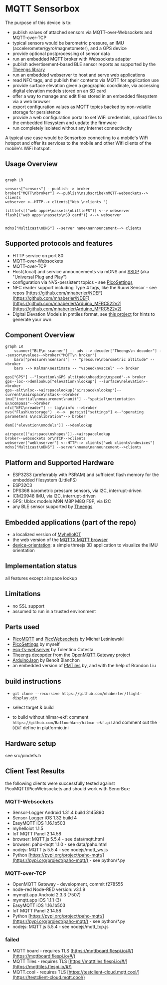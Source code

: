 # MQTT Sensorbox

The purpose of this device is to:

- publish values of attached sensors via MQTT-over-Websockets and MQTT-over-TCP
- typical sensors would be barometric pressure, an IMU (accelerometer/gyro/magnetometer), and a GPS device
- provide optional postprocessing of sensor data
- run an embedded MQTT broker with Websockets adapter
- publish advertisement-based BLE sensor reports as supported by the [Theengs library](https://github.com/theengs/decoder)
- run an embedded webserver to host and serve web applications
- read NFC tags, and publish their contents via MQTT for application use
- provide surface elevation given a geographic coordinate, via accessing digital elevation models stored on an SD card
- offer a way to manage and edit files stored in an embedded filesystem via a web browser
- export configuration values as MQTT topics backed by non-volatile storage for persistence
- provide a web configuration portal to set WiFi credentials, upload files to the  embedded filesystem and update the firmware
- run completely isolated without any Internet connectivcity

A typical use case would be Sensorbox connecting to a mobile's WiFi hotspot and offer its services to the mobile and other Wifi clients of the mobile's WiFi hotspot.

## Usage Overview

```mermaid

graph LR

sensors["sensors"] --publish--> broker
broker["MQTT\nbroker"] <--publish\nsubscribe\nMQTT-websockets--> clients
webserver <--HTTP--> clients["Web \nclients "]

littlefs[("web apps+\nassets\nLittleFS")] <--> webserver
flash[("web apps+\nassets\nSD card")] <--> webserver


mdns["Multicast\nDNS"] --server name\nannouncement--> clients

```

## Supported protocols and features

- HTTP service on port 80
- MQTT-over-Websockets
- MQTT-over-TCP
- Host(.local) and service announcements via mDNS and [SSDP](https://github.com/luc-github/ESP32SSDP#2.0.0) (aka "Universal Plug and Play")
- configuration via NVS-persistent topics - see [PicoSettings](https://github.com/mhaberler/PicoSettings)
- NFC reader support including Type 4 tags, like the Ruuvi Sensor - see repos [https://github.com/mhaberler/NDEF](https://github.com/mhaberler/NDEF) [https://github.com/mhaberler/Arduino_MFRC522v2](https://github.com/mhaberler/Arduino_MFRC522v2)
- Digital Elevation Models in pmtiles format, see [this project](https://github.com/mhaberler/embedded-protomaps) for hints to generate your own

## Component Overview

```mermaid
graph LR
    scanner["BLE\n scanner"] -- adv --> decoder["Theengs\n decoder"] --sensor\nvalues-->broker("MQTT\n broker")
    baro["pressure\nsensors"] -- "pressure\nbarometric altitude" -->broker
    baro --> Kalman\nestimate -- "vspeed\nvaccel" --> broker

gps["GPS"] --"location\nGPS altitude\nheading\nspeed"--> broker
gps--loc-->demlookup["elevation\nlookup"] --surface\nelevation-->broker
gps--alt\nloc-->airspacelookup["airspace\nlookup"]--current\nairspace\nstack-->broker
imu["inertial\nmeasurement\nunit"] --"spatial\norientation &\ncompass"-->broker
nfc["NFC\nreader"] -- tag\ninfo -->broker
nvs("Flash\nstorage")  <-->  persist["settings"] <--"operating parameters &\ncalibration"--> broker 

dem[("elevation\nmodels")] -->demlookup

airspace[("airspace\nshapes")]-->airspacelookup
broker--websockets or\nTCP-->clients
webserver["web\nserver"] <--HTTP--> clients["web clients\ndevices"]
mdns["Multicast\nDNS"] --server\nname\nannouncement-->clients
```

## Platform and Supported Hardware

- ESP32S3 (preferrably with PSRAM) and sufficient flash memory for the embedded filesystem (LittleFS)
- ESP32C3
- DPS368 barometric pressure sensors, via I2C, interrupt-driven
- ICM20948 IMU, via I2C, interrupt-driven
- GPS: Ublox models M9N M8P M8Q F9P, via I2C
- any BLE sensor supported by [Theengs](https://decoder.theengs.io/devices/devices.html)

## Embedded applications (part of the repo)

- a localized version of [MyhelloIOT](https://github.com/adrianromero/myhelloiot)
- the web version of the [MQTTX MQTT browser](https://github.com/emqx/MQTTX)
- [device-orientation](https://github.com/mhaberler/device-orientation): a simple threejs 3D application to visualize the IMU orientation

## Implementation status

all features except airspace lookup

## Limitations

- no SSL support
- assumed to run in a trusted environment

## Parts used

- [PicoMQTT](https://github.com/mlesniew/PicoMQTT)  and [PicoWebsockets](https://github.com/mlesniew/PicoWebsocket) by Michał Leśniewski
- [PicoSettings](https://github.com/mhaberler/PicoSettings) by myself
- [esp-fs-webserver](https://github.com/cotestatnt/esp-fs-webserver) by Tolentino Cotesta
- [Theengs decopder](https://github.com/theengs/decoder) from the [OpenMQTT Gateway](https://docs.openmqttgateway.com/) project
- [ArduinoJson](https://arduinojson.org/) by  Benoît Blanchon
- an embedded version of [PMTiles](https://github.com/protomaps/PMTiles) by, and with the help of Brandon Liu


## build instructions

- `git clone --recursive https://github.com/mhaberler/flight-display.git`
- select target & build

- to build without hilmar-ekf: comment  `    https://github.com/BalloonWare/hilmar-ekf.git`and comment out the `-DEKF` define in platformio.ini

## Hardware setup

see src/pindefs.h

## Client Test Results

the following clients were successfully tested against PicoMQTT/PicoWebsockets and should work with SenorBox:

### MQTT-Websockets

- Sensor-Logger Android 1.31.4 build 3145890
- Sensor-Logger iOS 1.32 build 4
- EasyMQTT iOS 1.16.1b503
- myhelloiot 1.1.5
- IoT MQTT Panel 2.14.58
- browser: MQTT.js 5.5.4 - see data/mqtt.html
- browser: paho-mqtt 1.1.0 - see data/paho.html
- nodejs: MQTT.js 5.5.4 - see nodejs/mqtt_ws.js
- Python [https://pypi.org/project/paho-mqtt/](https://pypi.org/project/paho-mqtt/) - see python/*.py

### MQTT-over-TCP

- OpenMQTT Gateway - development, commit f278555
- node-red Node-RED version: v3.1.9
- mymqtt.app Android 2.3.3 (7507)
- mymqtt.app iOS 1.1.1 (3)
- EasyMQTT iOS 1.16.1b503
- IoT MQTT Panel 2.14.58
- Python [https://pypi.org/project/paho-mqtt/](https://pypi.org/project/paho-mqtt/) - see python/*.py
- nodejs: MQTT.js 5.5.4 - see nodejs/mqtt_tcp.js

### failed

- MQTT board - requires TLS  [https://mqttboard.flespi.io/#/](https://mqttboard.flespi.io/#/)
- MQTT Tiles - requires TLS  [https://mqtttiles.flespi.io/#/](https://mqtttiles.flespi.io/#/)
- MQTT.cool - requires TLS   [https://testclient-cloud.mqtt.cool/](https://testclient-cloud.mqtt.cool/)